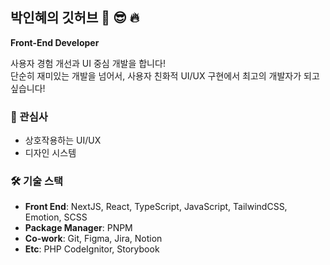 ## 박인혜의 깃허브 💪 😎 🔥

**Front-End Developer**

사용자 경험 개선과 UI 중심 개발을 합니다!  
단순히 재미있는 개발을 넘어서, 사용자 친화적 UI/UX 구현에서 최고의 개발자가 되고 싶습니다!

### 👀 관심사

- 상호작용하는 UI/UX
- 디자인 시스템

### 🛠️ 기술 스택

- **Front End**: NextJS, React, TypeScript, JavaScript, TailwindCSS, Emotion, SCSS
- **Package Manager**: PNPM
- **Co-work**: Git, Figma, Jira, Notion
- **Etc**: PHP CodeIgnitor, Storybook
